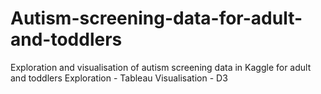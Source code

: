# Autism-screening-data-for-adult-and-toddlers

Exploration and visualisation of autism screening data in Kaggle for adult and toddlers
Exploration - Tableau
Visualisation - D3
